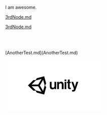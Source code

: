  
 I am awesome. 
 
 [3rdNode.md](3rdNode.md) 
 
 [3rdNode.md](3rdNode.md) 
 
 <br> 
 <br> 
 <br> 
 [AnotherTest.md](AnotherTest.md) 
 
 ![abc](Images/DW5a963922d2f2b83b4ce3e9c6_5c175534fa9be7144880cf37.png)